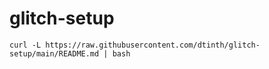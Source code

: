 # glitch-setup

```
curl -L https://raw.githubusercontent.com/dtinth/glitch-setup/main/README.md | bash
```
